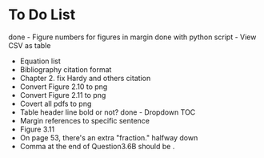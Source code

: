 # To Do List

done - Figure numbers for figures in margin
done with python script - View CSV as table
- Equation list
- Bibliography citation format
- Chapter 2. fix Hardy and others citation
- Convert Figure 2.10 to png
- Convert Figure 2.11 to png
- Covert all pdfs to png
- Table header line bold or not?
done - Dropdown TOC
- Margin references to specific sentence
- Figure 3.11
- On page 53, there's an extra "fraction." halfway down
- Comma at the end of Question3.6B should be .